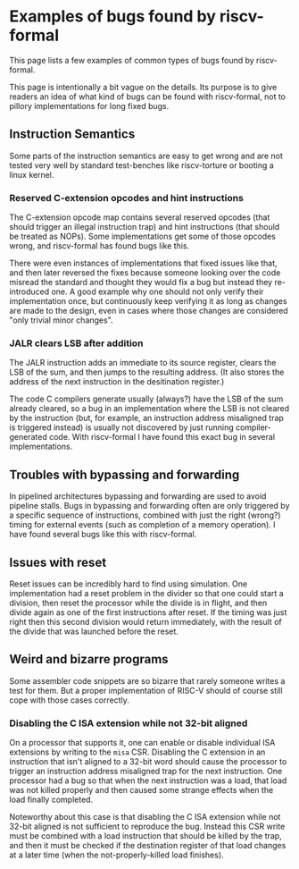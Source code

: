 
Examples of bugs found by riscv-formal
======================================

This page lists a few examples of common types of bugs found by riscv-formal.

This page is intentionally a bit vague on the details. Its purpose is to give
readers an idea of what kind of bugs can be found with riscv-formal, not to
pillory implementations for long fixed bugs.

Instruction Semantics
---------------------

Some parts of the instruction semantics are easy to get wrong and are not
tested very well by standard test-benches like riscv-torture or booting a linux
kernel.

### Reserved C-extension opcodes and hint instructions

The C-extension opcode map contains several reserved opcodes (that should
trigger an illegal instruction trap) and hint instructions (that should be
treated as NOPs). Some implementations get some of those opcodes wrong, and
riscv-formal has found bugs like this.

There were even instances of implementations that fixed issues like that, and
then later reversed the fixes because someone looking over the code misread the
standard and thought they would fix a bug but instead they re-introduced one. A
good example why one should not only verify their implementation once, but
continuously keep verifying it as long as changes are made to the design, even
in cases where those changes are considered "only trivial minor changes".

### JALR clears LSB after addition

The JALR instruction adds an immediate to its source register, clears the LSB
of the sum, and then jumps to the resulting address. (It also stores the
address of the next instruction in the desitination register.)

The code C compilers generate usually (always?) have the LSB of the sum already cleared, so
a bug in an implementation where the LSB is not cleared by the instruction (but, for example, an
instruction address misaligned trap is triggered instead) is usually not
discovered by just running compiler-generated code. With riscv-formal I have
found this exact bug in several implementations.

Troubles with bypassing and forwarding
--------------------------------------

In pipelined architectures bypassing and forwarding are used to avoid pipeline
stalls. Bugs in bypassing and forwarding often are only triggered by a specific
sequence of instructions, combined with just the right (wrong?) timing for
external events (such as completion of a memory operation). I have found several
bugs like this with riscv-formal.

Issues with reset
-----------------

Reset issues can be incredibly hard to find using simulation. One
implementation had a reset problem in the divider so that one could start a
division, then reset the processor while the divide is in flight, and then
divide again as one of the first instructions after reset. If the timing was
just right then this second division would return immediately, with the result
of the divide that was launched before the reset.

Weird and bizarre programs
--------------------------

Some assembler code snippets are so bizarre that rarely someone writes a test
for them. But a proper implementation of RISC-V should of course still cope
with those cases correctly.

### Disabling the C ISA extension while not 32-bit aligned

On a processor that supports it, one can enable or disable individual ISA
extensions by writing to the `misa` CSR. Disabling the C extension in an
instruction that isn't aligned to a 32-bit word should cause the processor to
trigger an instruction address misaligned trap for the next instruction. One
processor had a bug so that when the next instruction was a load, that load was
not killed properly and then caused some strange effects when the load
finally completed.

Noteworthy about this case is that disabling the C ISA extension while not
32-bit aligned is not sufficient to reproduce the bug. Instead this CSR write
must be combined with a load instruction that should be killed by the trap, and
then it must be checked if the destination register of that load changes at a
later time (when the not-properly-killed load finishes).


